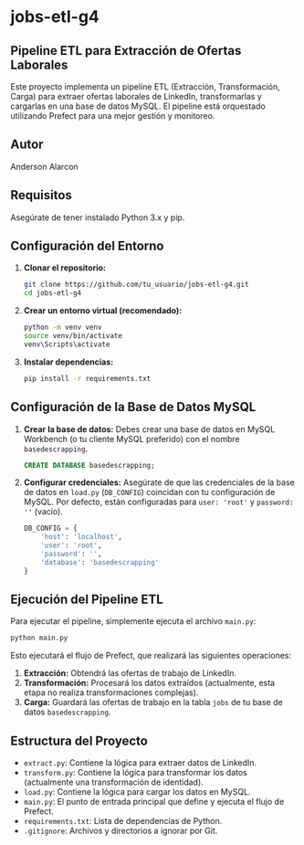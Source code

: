# jobs-etl-g4

## Pipeline ETL para Extracción de Ofertas Laborales

Este proyecto implementa un pipeline ETL (Extracción, Transformación, Carga) para extraer ofertas laborales de LinkedIn, transformarlas y cargarlas en una base de datos MySQL. El pipeline está orquestado utilizando Prefect para una mejor gestión y monitoreo.

## Autor

Anderson Alarcon

## Requisitos

Asegúrate de tener instalado Python 3.x y pip.

## Configuración del Entorno

1.  **Clonar el repositorio:**
    ```bash
    git clone https://github.com/tu_usuario/jobs-etl-g4.git
    cd jobs-etl-g4
    ```

2.  **Crear un entorno virtual (recomendado):**
    ```bash
    python -m venv venv
    source venv/bin/activate 
    venv\Scripts\activate     
    ```

3.  **Instalar dependencias:**
    ```bash
    pip install -r requirements.txt
    ```

## Configuración de la Base de Datos MySQL

1.  **Crear la base de datos:**
    Debes crear una base de datos en MySQL Workbench (o tu cliente MySQL preferido) con el nombre `basedescrapping`.

    ```sql
    CREATE DATABASE basedescrapping;
    ```

2.  **Configurar credenciales:**
    Asegúrate de que las credenciales de la base de datos en `load.py` (`DB_CONFIG`) coincidan con tu configuración de MySQL. Por defecto, están configuradas para `user: 'root'` y `password: ''` (vacío).

    ```python
    DB_CONFIG = {
        'host': 'localhost',
        'user': 'root',
        'password': '',
        'database': 'basedescrapping'
    }
    ```

## Ejecución del Pipeline ETL

Para ejecutar el pipeline, simplemente ejecuta el archivo `main.py`:

```bash
python main.py
```

Esto ejecutará el flujo de Prefect, que realizará las siguientes operaciones:
1.  **Extracción:** Obtendrá las ofertas de trabajo de LinkedIn.
2.  **Transformación:** Procesará los datos extraídos (actualmente, esta etapa no realiza transformaciones complejas).
3.  **Carga:** Guardará las ofertas de trabajo en la tabla `jobs` de tu base de datos `basedescrapping`.


## Estructura del Proyecto

*   `extract.py`: Contiene la lógica para extraer datos de LinkedIn.
*   `transform.py`: Contiene la lógica para transformar los datos (actualmente una transformación de identidad).
*   `load.py`: Contiene la lógica para cargar los datos en MySQL.
*   `main.py`: El punto de entrada principal que define y ejecuta el flujo de Prefect.
*   `requirements.txt`: Lista de dependencias de Python.
*   `.gitignore`: Archivos y directorios a ignorar por Git.

